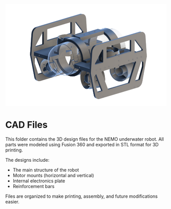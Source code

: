 
![Banner](n.PNG)
# CAD Files

This folder contains the 3D design files for the NEMO underwater robot. All parts were modeled using Fusion 360 and exported in STL format for 3D printing.

The designs include:
- The main structure of the robot
- Motor mounts (horizontal and vertical)
- Internal electronics plate
- Reinforcement bars

Files are organized to make printing, assembly, and future modifications easier.



